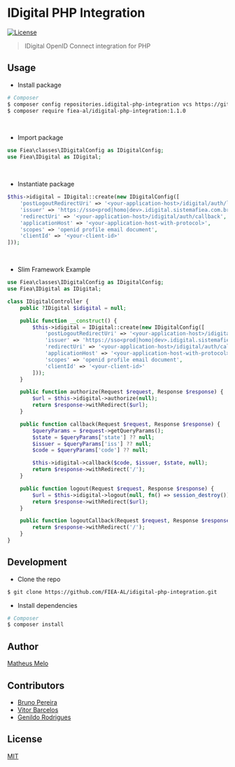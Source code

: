 # IDigital PHP Integration

[![License][license-badge]][license-url]

> IDigital OpenID Connect integration for PHP

## Usage

- Install package

```bash
# Composer
$ composer config repositories.idigital-php-integration vcs https://github.com/FIEA-AL/idigital-php-integration.git
$ composer require fiea-al/idigital-php-integration:1.1.0
```

&nbsp;
- Import package
```php
use Fiea\classes\IDigitalConfig as IDigitalConfig;
use Fiea\IDigital as IDigital;
```

&nbsp;
- Instantiate package
```php
$this->idigital = IDigital::create(new IDigitalConfig([
    'postLogoutRedirectUri' => '<your-application-host>/idigital/auth/logout/callback',
    'issuer' => 'https://sso<prod|homo|dev>.idigital.sistemafiea.com.br',
    'redirectUri' => '<your-application-host>/idigital/auth/callback',
    'applicationHost' => '<your-application-host-with-protocol>',
    'scopes' => 'openid profile email document',
    'clientId' => '<your-client-id>'
]));
```

&nbsp;
- Slim Framework Example
```php
use Fiea\classes\IDigitalConfig as IDigitalConfig;
use Fiea\IDigital as IDigital;

class IDigitalController {
    public ?IDigital $idigital = null;

    public function __construct() {
        $this->idigital = IDigital::create(new IDigitalConfig([
            'postLogoutRedirectUri' => '<your-application-host>/idigital/auth/logout/callback',
            'issuer' => 'https://sso<prod|homo|dev>.idigital.sistemafiea.com.br',
            'redirectUri' => '<your-application-host>/idigital/auth/callback',
            'applicationHost' => '<your-application-host-with-protocol>',
            'scopes' => 'openid profile email document',
            'clientId' => '<your-client-id>'
        ]));
    }

    public function authorize(Request $request, Response $response) {
        $url = $this->idigital->authorize(null);
        return $response->withRedirect($url);
    }

    public function callback(Request $request, Response $response) {
        $queryParams = $request->getQueryParams();
        $state = $queryParams['state'] ?? null;
        $issuer = $queryParams['iss'] ?? null;
        $code = $queryParams['code'] ?? null;

        $this->idigital->callback($code, $issuer, $state, null);
        return $response->withRedirect('/');
    }

    public function logout(Request $request, Response $response) {
        $url = $this->idigital->logout(null, fn() => session_destroy());
        return $response->withRedirect($url);
    }

    public function logoutCallback(Request $request, Response $response) {
        return $response->withRedirect('/');
    }
}
```


## Development

- Clone the repo

```bash
$ git clone https://github.com/FIEA-AL/idigital-php-integration.git
```

- Install dependencies

```bash
# Composer
$ composer install
```

## Author

[Matheus Melo](https://www.linkedin.com/in/matheus-melo-7198901a4)

## Contributors
- [Bruno Pereira](https://www.linkedin.com/in/batlopes)
- [Vitor Barcelos](https://www.linkedin.com/in/vitorbarcelos)
- [Genildo Rodrigues](https://www.linkedin.com/in/genildorodrigues)

## License

[MIT](https://github.com/FIEA-AL/idigital-php-integration/blob/main/LICENSE)

[license-badge]: https://img.shields.io/badge/License-MIT-yellow.svg
[license-url]: https://opensource.org/licenses/MIT
